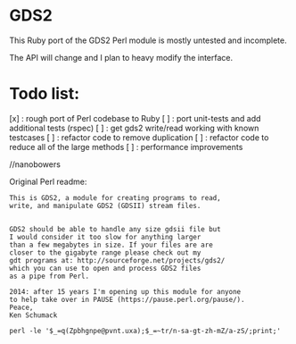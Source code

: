 GDS2
====

This Ruby port of the GDS2 Perl module is mostly untested and incomplete.

The API will change and I plan to heavy modify the interface.

# Todo list:
[x] : rough port of Perl codebase to Ruby
[ ] : port unit-tests and add additional tests (rspec)
[ ] : get gds2 write/read working with known testcases
[ ] : refactor code to remove duplication
[ ] : refactor code to reduce all of the large methods
[ ] : performance improvements

//nanobowers

Original Perl readme:

	This is GDS2, a module for creating programs to read,
	write, and manipulate GDS2 (GDSII) stream files.


	GDS2 should be able to handle any size gdsii file but
	I would consider it too slow for anything larger
	than a few megabytes in size. If your files are are
	closer to the gigabyte range please check out my
	gdt programs at: http://sourceforge.net/projects/gds2/
	which you can use to open and process GDS2 files
	as a pipe from Perl.

	2014: after 15 years I'm opening up this module for anyone
	to help take over in PAUSE (https://pause.perl.org/pause/).
	Peace,
	Ken Schumack

	perl -le '$_=q(Zpbhgnpe@pvnt.uxa);$_=~tr/n-sa-gt-zh-mZ/a-zS/;print;'

